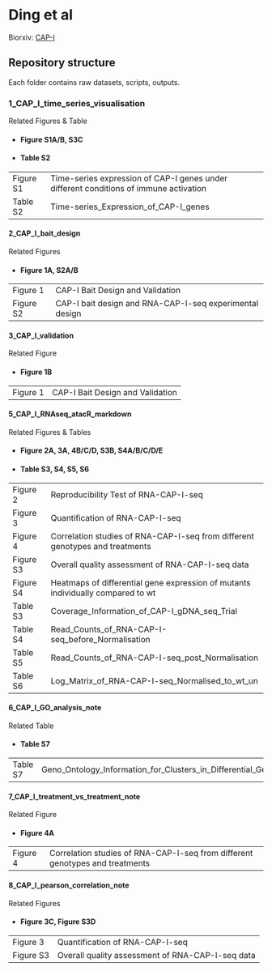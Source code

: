 # Ding et al

Biorxiv: [CAP-I](https://www.google.com)

## Repository structure
Each folder contains raw datasets, scripts, outputs.

### 1_CAP_I_time_series_visualisation
Related Figures & Table

* #### Figure S1A/B, S3C
* #### Table S2
|||
|-|-|
|Figure S1|Time-series expression of CAP-I genes under different conditions of immune activation|
|Table S2|Time-series_Expression_of_CAP-I_genes|

#### 2_CAP_I_bait_design
Related Figures

* #### Figure 1A, S2A/B
|||
|-|-|
|Figure 1|CAP-I Bait Design and Validation|
|Figure S2|CAP-I bait design and RNA-CAP-I-seq experimental design|

#### 3_CAP_I_validation
Related Figure

* #### Figure 1B
|||
|-|-|
|Figure 1|CAP-I Bait Design and Validation|

#### 5_CAP_I_RNAseq_atacR_markdown
Related Figures & Tables

* #### Figure 2A, 3A, 4B/C/D, S3B, S4A/B/C/D/E
* #### Table S3, S4, S5, S6
|||
|-|-|
|Figure 2| Reproducibility Test of RNA-CAP-I-seq|
|Figure 3| Quantification of RNA-CAP-I-seq|
|Figure 4| Correlation studies of RNA-CAP-I-seq from different genotypes and treatments|
|Figure S3| Overall quality assessment of RNA-CAP-I-seq data|
|Figure S4| Heatmaps of differential gene expression of mutants individually compared to wt|
|Table S3| Coverage_Information_of_CAP-I_gDNA_seq_Trial|
|Table S4| Read_Counts_of_RNA-CAP-I-seq_before_Normalisation|
|Table S5| Read_Counts_of_RNA-CAP-I-seq_post_Normalisation|
|Table S6| Log_Matrix_of_RNA-CAP-I-seq_Normalised_to_wt_un|

#### 6_CAP_I_GO_analysis_note
Related Table

* #### Table S7
|||
|-|-|
|Table S7|Geno_Ontology_Information_for_Clusters_in_Differential_Gene_Expression_Heatmap|

#### 7_CAP_I_treatment_vs_treatment_note
Related Figure

* #### Figure 4A
|||
|-|-|
|Figure 4|Correlation studies of RNA-CAP-I-seq from different genotypes and treatments|

#### 8_CAP_I_pearson_correlation_note
Related Figures

* #### Figure 3C, Figure S3D
|||
|-|-|
|Figure 3|Quantification of RNA-CAP-I-seq|
|Figure S3|Overall quality assessment of RNA-CAP-I-seq data|
